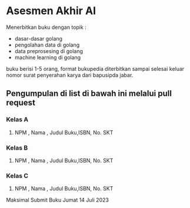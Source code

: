 # Asesmen Akhir AI

Menerbitkan buku dengan topik :
* dasar-dasar golang
* pengolahan data di golang
* data preprosesing di golang
* machine learning di golang

buku berisi 1-5 orang, format bukupedia diterbitkan sampai selesai keluar nomor surat penyerahan karya dari bapusipda jabar.

## Pengumpulan di list di bawah ini melalui pull request

### Kelas A
1. NPM , Nama , Judul Buku,ISBN, No. SKT

### Kelas B
1. NPM , Nama , Judul Buku,ISBN, No. SKT

### Kelas C
1. NPM , Nama , Judul Buku,ISBN, No. SKT

Maksimal Submit Buku Jumat 14 Juli 2023
